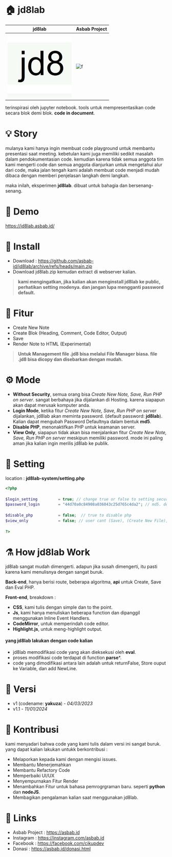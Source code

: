 # 🏠 jd8lab
| jd8lab | Asbab Project	|
| ------------  | ------------ |
|<img src="https://github.com/asbab-id/jd8lab/blob/main/jd8_system/jd8.jpg?raw=true" width="200" />|![f](https://avatars.githubusercontent.com/u/126409850?s=200&v=4)

terinspirasi oleh jupyter notebook.  tools untuk mempresentasikan code secara blok demi blok. **code in document**.

# 💡 Story
mulanya kami hanya ingin membuat code playground untuk membantu presentasi saat meeting. kebetulan kami juga memiliki sedikit masalah dalam pendokumentasian code. kemudian karena tidak semua anggota tim kami mengerti code dan semua anggota dianjurkan untuk mengetahui alur dari code, maka jalan tengah kami adalah membuat code menjadi mudah dibaca dengan memberi penjelasan  langkah demi langkah.

maka inilah,  eksperimen **jd8lab**.  dibuat untuk bahagia dan bersenang-senang.

# 🎹 Demo
https://jd8lab.asbab.id/

# 🌠 Install
- Download : https://github.com/asbab-id/jd8lab/archive/refs/heads/main.zip
- Download jd8lab.zip kemudan extract di webserver kalian.

> **kami mengingatkan, jika kalian akan menginstall jd8lab ke public, perhatikan setting modenya. dan jangan lupa mengganti password default.**

# 🎉 Fitur
- Create New Note
- Create Blok (Heading, Comment, Code Editor, Output)
- Save
- Render Note to HTML (Experimental)
> **Untuk Management file .jd8 bisa melalui File Manager biasa. file .jd8 bisa dicopy dan disebarkan dengan mudah.**

# ⚙️ Mode
- **Without Security**,  semua orang bisa *Create New Note, Save, Run PHP on server*.  sangat berbahaya jika dijalankan di Hosting. karena siapapun akan dapat merusak komputer anda.
- **Login Mode**, ketika fitur *Create New Note, Save, Run PHP on server* dijalankan, jd8lab akan meminta password. (default password: **jd8lab**). Kalian dapat mengubah Password Defaultnya dalam bentuk **md5**.
- **Disable PHP**, menonaktifkan PHP untuk keamanan server.
- **View Only**, siapapun tidak akan bisa menjalankan fitur *Create New Note, Save, Run PHP on server* meskipun memiliki password. mode ini paling aman jika kalian ingin merilis jd8lab ke publik.

# 🔧 Setting
location : **jd8lab-system/setting.php**
```php
<?php

$login_setting         = true; // change true or false to setting secure jd8lab
$password_login        = "44d70a0c84908a036043c25d765c4da2"; // md5. default = jd8lab

$disable_php           = false;  // true to disable php
$view_only             = false; // user cant (Save), (Create New File), (evalPhp)

?>
```

#  ⚗️ How jd8lab Work
jd8lab sangat mudah dimengerti. adapun jika susah dimengerti, itu pasti karena kami menulisnya dengan sangat buruk.

**Back-end**, hanya berisi route, beberapa algoritma, **api** untuk Create, Save dan Eval PHP.

**Front-end**, breakdown  :
- **CSS**, kami tulis dengan simple dan to the point.
- **Js**, kami hanya menuliskan beberapa function dan dipanggil menggunakan Inline Event Handlers. 
- **CodeMirror**, untuk memperindah code editor.
- **Highlight.js**, untuk meng-highlight output.


#### yang jd8lab lakukan dengan code kalian
- jd8lab memodifikasi code yang akan dieksekusi oleh **eval**.
- proses modifikasi code terdapat di function **parse***.
- code yang dimodifikasi antara lain adalah untuk returnFalse, Store ouput ke Variable, dan add NewLine.

# 📂 Versi
 - v1 (codename: **yakuza**) - *04/03/2023*
 - v1.1 - *11/01/2024*


# 🎀 Kontribusi
kami menyadari bahwa code yang kami tulis dalam versi ini sangat buruk. yang dapat kalian lakukan untukk berkontribusi :
- Melaporkan kepada kami dengan mengisi issues.
- Membantu Menerjemahkan
- Membantu Refactory Code
- Memperbaiki UI/UX
- Menyempurnakan Fitur Render
- Menambahkan Fitur untuk bahasa pemrogrgraman baru. seperti **python** dan **nodeJS**.
- Membagikan pengalaman kalian saat menggunakan jd8lab.


# 🔗 Links
- Asbab Project : https://asbab.id
- Instagram : https://instagram.com/asbab.id
- Facebook : https://facebook.com/cikupdev
- Donasi : https://asbab.id/donasi.html
